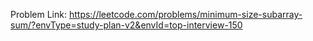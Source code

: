 Problem Link: https://leetcode.com/problems/minimum-size-subarray-sum/?envType=study-plan-v2&envId=top-interview-150

```
```
